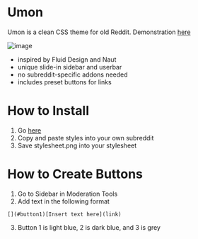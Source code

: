 # Umon
Umon is a clean CSS theme for old Reddit. Demonstration [here](https://www.reddit.com/r/Umon/)

![image](https://i.imgur.com/GA8YjTl.png)

- inspired by Fluid Design and Naut
- unique slide-in sidebar and userbar
- no subreddit-specific addons needed
- includes preset buttons for links

# How to Install

1. Go [here](https://www.reddit.com/r/Umon/about/stylesheet/)
2. Copy and paste styles into your own subreddit
3. Save stylesheet.png into your stylesheet

# How to Create Buttons

1. Go to Sidebar in Moderation Tools
2. Add text in the following format
```
[](#button1)[Insert text here](link)
```
3. Button 1 is light blue, 2 is dark blue, and 3 is grey
